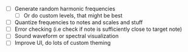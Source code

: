 - [ ] Generate random harmonic frequencies
	- [ ] Or do custom levels, that might be best
- [ ] Quantize frequencies to notes and scales and stuff
- [ ] Error checking (i.e check if note is sufficiently close to target note)
- [ ] Sound waveform or spectral visualization
- [ ] Improve UI, do lots of custom theming